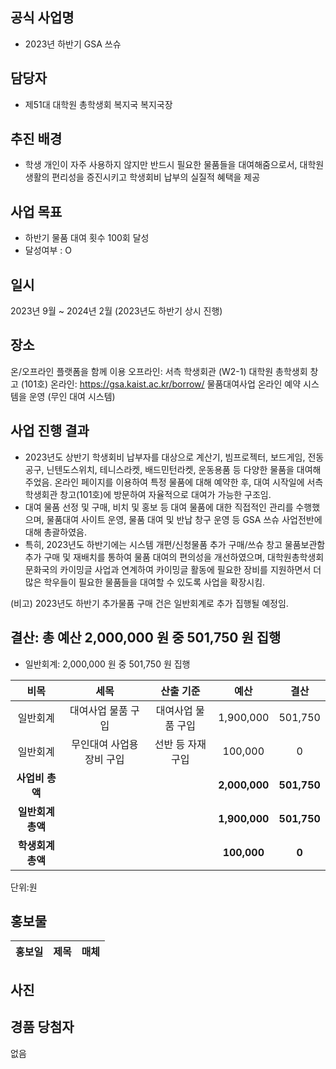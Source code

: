 ## 공식 사업명
- 2023년 하반기 GSA 쓰슈


## 담당자
- 제51대 대학원 총학생회 복지국 복지국장

## 추진 배경
- 학생 개인이 자주 사용하지 않지만 반드시 필요한 물품들을 대여해줌으로서, 대학원 생활의 편리성을 증진시키고 학생회비 납부의 실질적 혜택을 제공

## 사업 목표
- 하반기 물품 대여 횟수 100회 달성
- 달성여부 : O 

## 일시
2023년 9월 ~ 2024년 2월 (2023년도 하반기 상시 진행)

## 장소
온/오프라인 플랫폼을 함께 이용
오프라인: 서측 학생회관 (W2-1) 대학원 총학생회 창고 (101호)
온라인: https://gsa.kaist.ac.kr/borrow/ 물품대여사업 온라인 예약 시스템을 운영 (무인 대여 시스템)

## 사업 진행 결과
- 2023년도 상반기 학생회비 납부자를 대상으로 계산기, 빔프로젝터, 보드게임, 전동공구, 닌텐도스위치, 테니스라켓, 배드민턴라켓, 운동용품 등 다양한 물품을 대여해 주었음. 온라인 페이지를 이용하여 특정 물품에 대해 예약한 후, 대여 시작일에 서측 학생회관 창고(101호)에 방문하여 자율적으로 대여가 가능한 구조임.
- 대여 물품 선정 및 구매, 비치 및 홍보 등 대여 물품에 대한 직접적인 관리를 수행했으며, 물품대여 사이트 운영, 물품 대여 및 반납 창구 운영 등 GSA 쓰슈 사업전반에 대해 총괄하였음.
- 특히, 2023년도 하반기에는 시스템 개편/신청물품 추가 구매/쓰슈 창고 물품보관함 추가 구매 및 재배치를 통하여 물품 대여의 편의성을 개선하였으며, 대학원총학생회 문화국의 카이밍글 사업과 연계하여 카이밍글 활동에 필요한 장비를 지원하면서 더 많은 학우들이 필요한 물품들을 대여할 수 있도록 사업을 확장시킴. 



(비고) 2023년도 하반기 추가물품 구매 건은 일반회계로 추가 집행될 예정임.

## 결산: 총 예산 2,000,000 원 중 501,750 원 집행

- 일반회계: 2,000,000 원 중 501,750 원 집행

|  **비목** |   **세목**   | **산출 기준** | **예산** | **결산** |
|:----------:|:------------:|:--------:|:--------:|:--------:|
|일반회계| 대여사업 물품 구입  | 대여사업 물품 구입  | 1,900,000 | 501,750 |
|일반회계| 무인대여 사업용 장비 구입 | 선반 등 자재 구입 | 100,000 | 0 | 
|   **사업비 총액**  |        |        | **2,000,000** | **501,750** |
|   **일반회계 총액**  |        |        | **1,900,000** | **501,750** |
|   **학생회계 총액**  |         |       |**100,000** | **0** |

단위:원 

## 홍보물

|  **홍보일** |   **제목**   | **매체** |
|:----------:|:------------:|:--------:|


## 사진


## 경품 당첨자
없음
